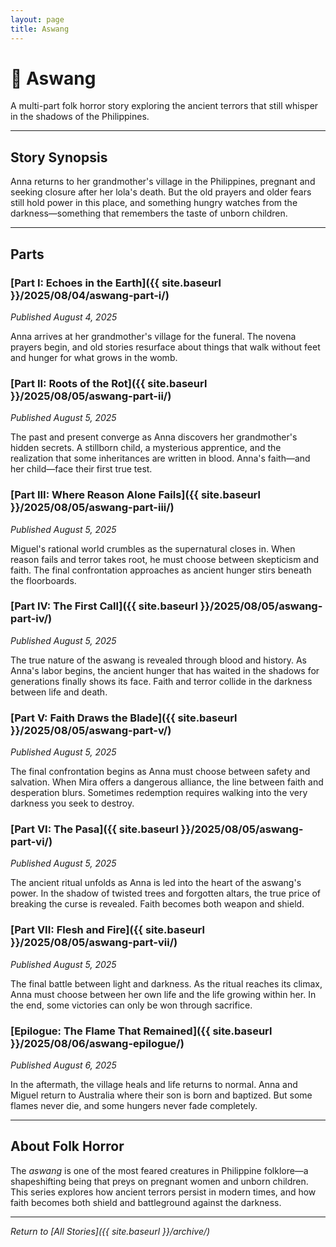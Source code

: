 ```yaml
---
layout: page
title: Aswang
---
```


# 📖 Aswang

A multi-part folk horror story exploring the ancient terrors that still whisper in the shadows of the Philippines.

---

## Story Synopsis

Anna returns to her grandmother's village in the Philippines, pregnant and seeking closure after her lola's death. But the old prayers and older fears still hold power in this place, and something hungry watches from the darkness—something that remembers the taste of unborn children.

---

## Parts

### [Part I: Echoes in the Earth]({{ site.baseurl }}/2025/08/04/aswang-part-i/)
*Published August 4, 2025*

Anna arrives at her grandmother's village for the funeral. The novena prayers begin, and old stories resurface about things that walk without feet and hunger for what grows in the womb.

### [Part II: Roots of the Rot]({{ site.baseurl }}/2025/08/05/aswang-part-ii/)
*Published August 5, 2025*

The past and present converge as Anna discovers her grandmother's hidden secrets. A stillborn child, a mysterious apprentice, and the realization that some inheritances are written in blood. Anna's faith—and her child—face their first true test.

### [Part III: Where Reason Alone Fails]({{ site.baseurl }}/2025/08/05/aswang-part-iii/)
*Published August 5, 2025*

Miguel's rational world crumbles as the supernatural closes in. When reason fails and terror takes root, he must choose between skepticism and faith. The final confrontation approaches as ancient hunger stirs beneath the floorboards.

### [Part IV: The First Call]({{ site.baseurl }}/2025/08/05/aswang-part-iv/)
*Published August 5, 2025*

The true nature of the aswang is revealed through blood and history. As Anna's labor begins, the ancient hunger that has waited in the shadows for generations finally shows its face. Faith and terror collide in the darkness between life and death.

### [Part V: Faith Draws the Blade]({{ site.baseurl }}/2025/08/05/aswang-part-v/)
*Published August 5, 2025*

The final confrontation begins as Anna must choose between safety and salvation. When Mira offers a dangerous alliance, the line between faith and desperation blurs. Sometimes redemption requires walking into the very darkness you seek to destroy.

### [Part VI: The Pasa]({{ site.baseurl }}/2025/08/05/aswang-part-vi/)
*Published August 5, 2025*

The ancient ritual unfolds as Anna is led into the heart of the aswang's power. In the shadow of twisted trees and forgotten altars, the true price of breaking the curse is revealed. Faith becomes both weapon and shield.

### [Part VII: Flesh and Fire]({{ site.baseurl }}/2025/08/05/aswang-part-vii/)
*Published August 5, 2025*

The final battle between light and darkness. As the ritual reaches its climax, Anna must choose between her own life and the life growing within her. In the end, some victories can only be won through sacrifice.

### [Epilogue: The Flame That Remained]({{ site.baseurl }}/2025/08/06/aswang-epilogue/)
*Published August 6, 2025*

In the aftermath, the village heals and life returns to normal. Anna and Miguel return to Australia where their son is born and baptized. But some flames never die, and some hungers never fade completely.

---

## About Folk Horror

The *aswang* is one of the most feared creatures in Philippine folklore—a shapeshifting being that preys on pregnant women and unborn children. This series explores how ancient terrors persist in modern times, and how faith becomes both shield and battleground against the darkness.

---

*Return to [All Stories]({{ site.baseurl }}/archive/)*
